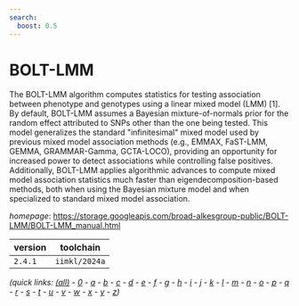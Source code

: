```yaml
---
search:
  boost: 0.5
---
```

# BOLT-LMM

The BOLT-LMM algorithm computes statistics for testing association between phenotype  and genotypes using a linear mixed model (LMM) [1]. By default, BOLT-LMM assumes a Bayesian  mixture-of-normals prior for the random effect attributed to SNPs other than the one being tested.  This model generalizes the standard "infinitesimal" mixed model used by previous mixed model  association methods (e.g., EMMAX, FaST-LMM, GEMMA, GRAMMAR-Gamma, GCTA-LOCO), providing an  opportunity for increased power to detect associations while controlling false  positives. Additionally, BOLT-LMM applies algorithmic advances to compute mixed model association  statistics much faster than eigendecomposition-based methods, both when using the Bayesian mixture  model and when specialized to standard mixed model association.

*homepage*: <https://storage.googleapis.com/broad-alkesgroup-public/BOLT-LMM/BOLT-LMM_manual.html>

version | toolchain
--------|----------
``2.4.1`` | ``iimkl/2024a``


*(quick links: [(all)](../index.md) - [0](../0/index.md) - [a](../a/index.md) - [b](../b/index.md) - [c](../c/index.md) - [d](../d/index.md) - [e](../e/index.md) - [f](../f/index.md) - [g](../g/index.md) - [h](../h/index.md) - [i](../i/index.md) - [j](../j/index.md) - [k](../k/index.md) - [l](../l/index.md) - [m](../m/index.md) - [n](../n/index.md) - [o](../o/index.md) - [p](../p/index.md) - [q](../q/index.md) - [r](../r/index.md) - [s](../s/index.md) - [t](../t/index.md) - [u](../u/index.md) - [v](../v/index.md) - [w](../w/index.md) - [x](../x/index.md) - [y](../y/index.md) - [z](../z/index.md))*

